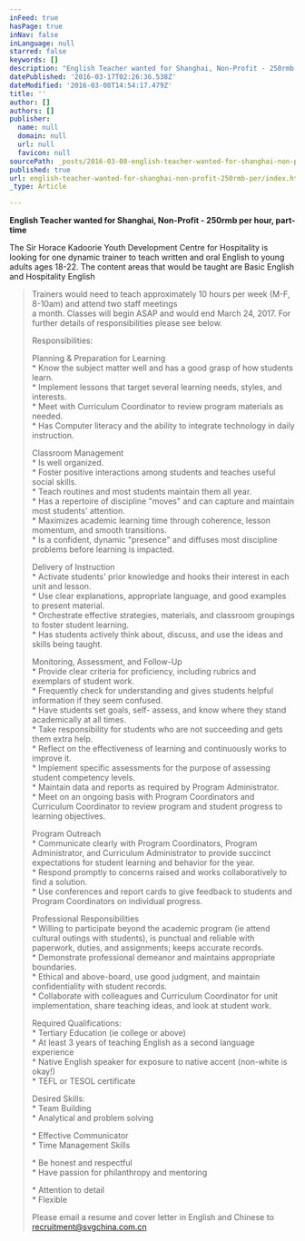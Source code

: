 ```yaml
---
inFeed: true
hasPage: true
inNav: false
inLanguage: null
starred: false
keywords: []
description: "English Teacher wanted for Shanghai, Non-Profit - 250rmb per \nhour, part-time"
datePublished: '2016-03-17T02:26:36.538Z'
dateModified: '2016-03-08T14:54:17.479Z'
title: ''
author: []
authors: []
publisher:
  name: null
  domain: null
  url: null
  favicon: null
sourcePath: _posts/2016-03-08-english-teacher-wanted-for-shanghai-non-profit-250rmb-per.md
published: true
url: english-teacher-wanted-for-shanghai-non-profit-250rmb-per/index.html
_type: Article

---
```

**English Teacher wanted for Shanghai, Non-Profit - 250rmb per 
hour, part-time**

The Sir Horace Kadoorie Youth Development Centre for Hospitality is 
looking for one dynamic trainer to teach written and oral English to young 
adults ages 18-22\. The content areas that would be taught are Basic English 
and Hospitality English

> Trainers would need to teach approximately 10 hours 
> per week (M-F, 8-10am) and attend two staff meetings   
> a month. Classes will 
> begin ASAP and would end March 24, 2017\. For further details of responsibilities 
> please see below. 
> 
> Responsibilities: 
> 
> Planning & Preparation for Learning   
> \* Know the subject matter well 
> and has a good grasp of how students learn.   
> \* Implement lessons that target 
> several learning needs, styles, and interests.   
> \* Meet with Curriculum 
> Coordinator to review program materials as needed.   
> \* Has Computer literacy 
> and the ability to integrate technology in daily instruction. 
> 
> Classroom Management   
> \* Is well organized.   
> \* Foster positive 
> interactions among students and teaches useful social skills.   
> \* Teach 
> routines and most students maintain them all year.   
> \* Has a repertoire of 
> discipline "moves" and can capture and maintain most students' attention.   
> \* 
> Maximizes academic learning time through coherence, lesson momentum, and smooth 
> transitions.   
> \* Is a confident, dynamic "presence" and diffuses most 
> discipline problems before learning is impacted. 
> 
> Delivery of Instruction   
> \* Activate students' prior knowledge and hooks 
> their interest in each unit and lesson.   
> \* Use clear explanations, 
> appropriate language, and good examples to present material.   
> \* Orchestrate 
> effective strategies, materials, and classroom groupings to foster student 
> learning.   
> \* Has students actively think about, discuss, and use the ideas 
> and skills being taught. 
> 
> Monitoring, Assessment, and Follow-Up   
> \* Provide clear criteria for 
> proficiency, including rubrics and exemplars of student work.   
> \* Frequently 
> check for understanding and gives students helpful information if they seem 
> confused.   
> \* Have students set goals, self- assess, and know where they stand 
> academically at all times.   
> \* Take responsibility for students who are not 
> succeeding and gets them extra help.   
> \* Reflect on the effectiveness of 
> learning and continuously works to improve it.   
> \* Implement specific 
> assessments for the purpose of assessing student competency levels.   
> \* 
> Maintain data and reports as required by Program Administrator.   
> \* Meet on an 
> ongoing basis with Program Coordinators and Curriculum Coordinator to review 
> program and student progress to learning objectives. 
> 
> Program Outreach   
> \* Communicate clearly with Program Coordinators, Program 
> Administrator, and Curriculum Administrator to provide succinct expectations for 
> student learning and behavior for the year.   
> \* Respond promptly to concerns 
> raised and works collaboratively to find a solution.   
> \* Use conferences and 
> report cards to give feedback to students and Program Coordinators on individual 
> progress. 
> 
> Professional Responsibilities   
> \* Willing to participate beyond the 
> academic program (ie attend cultural outings with students), is punctual and 
> reliable with paperwork, duties, and assignments; keeps accurate records.   
> \* 
> Demonstrate professional demeanor and maintains appropriate boundaries.   
> \* 
> Ethical and above-board, use good judgment, and maintain confidentiality with 
> student records.   
> \* Collaborate with colleagues and Curriculum Coordinator 
> for unit implementation, share teaching ideas, and look at student work. 
> 
> Required Qualifications:   
> \* Tertiary Education (ie college or above)   
> \* 
> At least 3 years of teaching English as a second language experience   
> \* 
> Native English speaker for exposure to native accent (non-white is okay!)   
> \* 
> TEFL or TESOL certificate 
> 
> Desired Skills:   
> \* Team Building   
> \* Analytical and problem solving 
>   
> \* Effective Communicator   
> \* Time Management Skills 
> 
> \* Be honest and respectful   
> \* Have passion for philanthropy and mentoring 
>   
> \* Attention to detail   
> \* Flexible 
> 
> Please email a resume and cover letter in English and Chinese to [recruitment@svgchina.com.cn][0]



[0]: mailto:recruitment@svgchina.com.cn